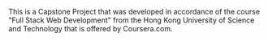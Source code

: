 This is a Capstone Project that was developed in accordance of the
 course "Full Stack Web Development" from the Hong Kong University of
 Science and Technology that is offered by Coursera.com.